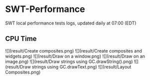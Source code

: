 # SWT-Performance
SWT local performance tests logs, updated daily at 07:00 (EDT)

## CPU Time
![](result/Create composites.png)
![](result/Create composites and widgets.png)
![](result/Draw on a window.png)
![](result/Draw on an image.png)
![](result/Draw strings using GC.drawString().png)
![](result/Draw strings using GC.drawText.png)
![](result/Layout Composites.png)